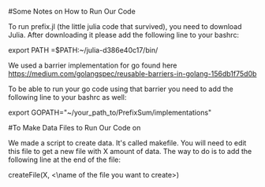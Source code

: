 #Some Notes on How to Run Our Code

To run prefix.jl (the little julia code that survived), you need to download Julia. After downloading it please add the following line to your bashrc:

export PATH =$PATH:~/julia-d386e40c17/bin/

We used a barrier implementation for go found here https://medium.com/golangspec/reusable-barriers-in-golang-156db1f75d0b

To be able to run your go code using that barrier you need to add the following line to your bashrc as well:

export GOPATH="~/your_path_to/PrefixSum/implementations"

#To Make Data Files to Run Our Code on 

We made a script to create data. It's called makefile. You will need to edit this file to get a new file with X amount of data. The way to do is to add the following line at the end of the file:

createFile(X, <\name of the file you want to create>)


